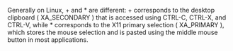 Generally on Linux, + and * are different: + corresponds to the desktop clipboard ( XA_SECONDARY ) that is accessed using CTRL-C, CTRL-X, and CTRL-V, while * corresponds to the X11 primary selection ( XA_PRIMARY ), which stores the mouse selection and is pasted using the middle mouse button in most applications.
